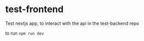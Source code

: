 # test-frontend

Test nextjs app, to interact with the api in the test-backend repo


to run
``` npm run dev ```
